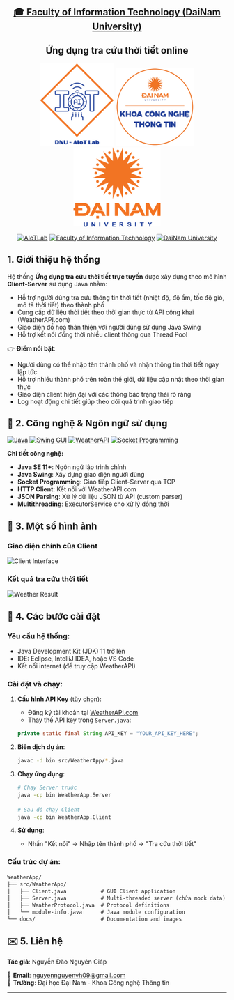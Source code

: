 <h2 align="center">
    <a href="https://dainam.edu.vn/vi/khoa-cong-nghe-thong-tin">
        🎓 Faculty of Information Technology (DaiNam University)
    </a>
</h2>

<h2 align="center">
    Ứng dụng tra cứu thời tiết online
</h2>

<div align="center">
    <p align="center">
        <img src="docs/aiotlab_logo.png" alt="AIoTLab Logo" width="170"/>
        <img src="docs/fitdnu_logo.png" alt="FIT Logo" width="180"/>
        <img src="docs/dnu_logo.png" alt="DaiNam University Logo" width="200"/>
    </p>

[![AIoTLab](https://img.shields.io/badge/AIoTLab-green?style=for-the-badge)](https://www.facebook.com/DNUAIoTLab)
[![Faculty of Information Technology](https://img.shields.io/badge/Faculty%20of%20Information%20Technology-blue?style=for-the-badge)](https://dainam.edu.vn/vi/khoa-cong-nghe-thong-tin)
[![DaiNam University](https://img.shields.io/badge/DaiNam%20University-orange?style=for-the-badge)](https://dainam.edu.vn)

</div>

## 1. Giới thiệu hệ thống

Hệ thống **Ứng dụng tra cứu thời tiết trực tuyến** được xây dựng theo mô hình **Client-Server** sử dụng Java nhằm:

- Hỗ trợ người dùng tra cứu thông tin thời tiết (nhiệt độ, độ ẩm, tốc độ gió, mô tả thời tiết) theo thành phố
- Cung cấp dữ liệu thời tiết theo thời gian thực từ API công khai (WeatherAPI.com)
- Giao diện đồ họa thân thiện với người dùng sử dụng Java Swing
- Hỗ trợ kết nối đồng thời nhiều client thông qua Thread Pool

👉 **Điểm nổi bật**:
- Người dùng có thể nhập tên thành phố và nhận thông tin thời tiết ngay lập tức
- Hỗ trợ nhiều thành phố trên toàn thế giới, dữ liệu cập nhật theo thời gian thực
- Giao diện client hiện đại với các thông báo trạng thái rõ ràng
- Log hoạt động chi tiết giúp theo dõi quá trình giao tiếp

## 🔧 2. Công nghệ & Ngôn ngữ sử dụng

[![Java](https://img.shields.io/badge/Java-007396?style=for-the-badge&logo=java&logoColor=white)](https://www.java.com/)
[![Swing GUI](https://img.shields.io/badge/Swing_GUI-ED8B00?style=for-the-badge&logo=java&logoColor=white)](https://docs.oracle.com/javase/tutorial/uiswing/)
[![WeatherAPI](https://img.shields.io/badge/WeatherAPI-00A1F1?style=for-the-badge&logo=cloud&logoColor=white)](https://www.weatherapi.com/)
[![Socket Programming](https://img.shields.io/badge/Socket_Programming-FF6B35?style=for-the-badge&logo=network&logoColor=white)]()

**Chi tiết công nghệ:**
- **Java SE 11+**: Ngôn ngữ lập trình chính
- **Java Swing**: Xây dựng giao diện người dùng
- **Socket Programming**: Giao tiếp Client-Server qua TCP
- **HTTP Client**: Kết nối với WeatherAPI.com
- **JSON Parsing**: Xử lý dữ liệu JSON từ API (custom parser)
- **Multithreading**: ExecutorService cho xử lý đồng thời

## 🚀 3. Một số hình ảnh

### Giao diện chính của Client
![Client Interface](docs/Screenshot%202025-09-18%20074042.png)

### Kết quả tra cứu thời tiết
![Weather Result](docs/Screenshot%202025-09-18%20074227.png)

## 📝 4. Các bước cài đặt

### Yêu cầu hệ thống:
- Java Development Kit (JDK) 11 trở lên
- IDE: Eclipse, IntelliJ IDEA, hoặc VS Code
- Kết nối internet (để truy cập WeatherAPI)

### Cài đặt và chạy:

1. **Cấu hình API Key** (tùy chọn):
   - Đăng ký tài khoản tại [WeatherAPI.com](https://www.weatherapi.com/)
   - Thay thế API key trong `Server.java`:
   ```java
   private static final String API_KEY = "YOUR_API_KEY_HERE";
   ```

2. **Biên dịch dự án**:
   ```bash
   javac -d bin src/WeatherApp/*.java
   ```

3. **Chạy ứng dụng**:
   ```bash
   # Chạy Server trước
   java -cp bin WeatherApp.Server
   
   # Sau đó chạy Client
   java -cp bin WeatherApp.Client
   ```

4. **Sử dụng**:
   - Nhấn "Kết nối" → Nhập tên thành phố → "Tra cứu thời tiết"

### Cấu trúc dự án:
```
WeatherApp/
├── src/WeatherApp/
│   ├── Client.java           # GUI Client application
│   ├── Server.java           # Multi-threaded server (chứa mock data)
│   ├── WeatherProtocol.java  # Protocol definitions
│   └── module-info.java      # Java module configuration
└── docs/                     # Documentation and images
```

## ✉️ 5. Liên hệ

**Tác giả**: Nguyễn Đào Nguyên Giáp 

📧 **Email**: nguyennguyenvh09@gmail.com  
🏫 **Trường**: Đại học Đại Nam - Khoa Công nghệ Thông tin  


---

